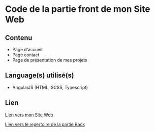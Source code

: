 # Code de la partie front de mon Site Web
## Contenu

* Page d'accueil
* Page contact
* Page de présentation de mes projets

## Language(s) utilisé(s)

* AngularJS (HTML, SCSS, Typescript)

## Lien

[Lien vers mon Site Web](https://ballejos-lilian.fr)

[Lien vers le repertoire de la partie Back](https://github.com/LIlianHub/my-website-back)
